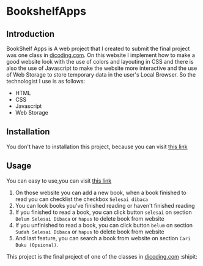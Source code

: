 # BookshelfApps
## Introduction
BookShelf Apps is A web project that I created to submit the final project was one class in [dicoding.com](https://www.dicoding.com/). On this website I implement how to make a good website look with the use of colors and layouting in CSS and there is also the use of Javascript to make the website more interactive and the use of Web Storage to store temporary data in the user's Local Browser. So the technologist I use is as follows:
* HTML
* CSS
* Javascript
* Web Storage

## Installation
You don't have to installation this project, because you can visit [this link](https://mallexibra.github.io/bookshelfApps/)

## Usage
You can easy to use,you can visit [this link](https://mallexibra.github.io/bookshelfApps/)
1. On those website you can add a new book, when a book finished to read you can checklist the checkbox `Selesai dibaca`
2. You can look books you've finished reading or haven't finished reading
3. If you finished to read a book, you can click button `selesai` on section `Belum Selesai Dibaca` or `hapus` to delete book from website
4. If you unfinished to read a book, you can click button `belum` on section `Sudah Selesai Dibaca` or `hapus` to delete book from website
5. And last feature, you can search a book from website on section `Cari Buku (Opsional)`.

This project is the final project of one of the classes in [dicoding.com](https://www.dicoding.com/) :shipit:
